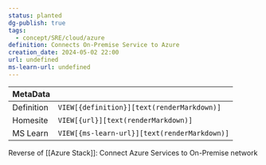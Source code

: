 ```yaml
---
status: planted
dg-publish: true
tags:
  - concept/SRE/cloud/azure
definition: Connects On-Premise Service to Azure
creation_date: 2024-05-02 22:00
url: undefined
ms-learn-url: undefined
---
```

| MetaData   |                                              |
| ---------- | -------------------------------------------- |
| Definition | `VIEW[{definition}][text(renderMarkdown)]`   |
| Homesite   | `VIEW[{url}][text(renderMarkdown)]`          |
| MS Learn   | `VIEW[{ms-learn-url}][text(renderMarkdown)]` |
Reverse of [[Azure Stack]]: Connect Azure Services to On-Premise network